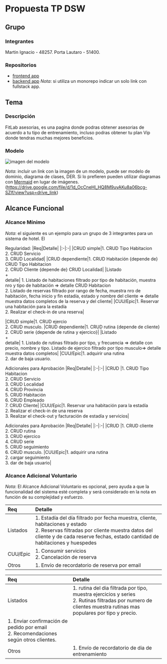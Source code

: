 # Propuesta TP DSW

## Grupo
### Integrantes
Martin Ignacio - 48257. Porta Lautaro - 51400.

### Repositorios
* [frontend app](http://hyperlinkToGihubOrGitlab)
* [backend app](http://hyperlinkToGihubOrGitlab)
*Nota*: si utiliza un monorepo indicar un solo link con fullstack app.

## Tema
### Descripción
FitLab asesorias, es una pagina donde podras obtener asesorias de acuerdo a tu tipo de entrenamiento, incluso podras obtener tu plan Vip donde tendras muchas mejores beneficios.

### Modelo
![imagen del modelo]()

*Nota*: incluir un link con la imagen de un modelo, puede ser modelo de dominio, diagrama de clases, DER. Si lo prefieren pueden utilizar diagramas con [Mermaid](https://mermaid.js.org) en lugar de imágenes.
(https://drive.google.com/file/d/1d_OcCneHl_HQ8M9uyAKu8a06bcg-SZIf/view?usp=drive_link)

## Alcance Funcional 

### Alcance Mínimo

*Nota*: el siguiente es un ejemplo para un grupo de 3 integrantes para un sistema de hotel. El 

Regularidad:
|Req|Detalle|
|:-|:-|
|CRUD simple|1. CRUD Tipo Habitacion<br>2. CRUD Servicio<br>3. CRUD Localidad|
|CRUD dependiente|1. CRUD Habitación {depende de} CRUD Tipo Habitacion<br>2. CRUD Cliente {depende de} CRUD Localidad|
|Listado<br>+<br>detalle| 1. Listado de habitaciones filtrado por tipo de habitación, muestra nro y tipo de habitación => detalle CRUD Habitacion<br> 2. Listado de reservas filtrado por rango de fecha, muestra nro de habitación, fecha inicio y fin estadía, estado y nombre del cliente => detalle muestra datos completos de la reserva y del cliente|
|CUU/Epic|1. Reservar una habitación para la estadía<br>2. Realizar el check-in de una reserva|

|CRUD simple|1. CRUD ejercio<br>2. CRUD musculo.
|CRUD dependiente|1. CRUD rutina {depende de cliente} 2. CRUD serie {depende de rutina y ejercico}|
|Listado<br>+<br>detalle| 1. Listado de rutinas filtrado por tipo, y frecuencia => detalle con precio, nombre y tipo. Listado de ejercico filtrado por tipo musculo=> detalle muestra datos completos|
|CUU/Epic|1. adquirir una rutina<br>2. dar de baja usuario.

Adicionales para Aprobación
|Req|Detalle|
|:-|:-|
|CRUD |1. CRUD Tipo Habitacion<br>2. CRUD Servicio<br>3. CRUD Localidad<br>4. CRUD Provincia<br>5. CRUD Habitación<br>6. CRUD Empleado<br>7. CRUD Cliente|
|CUU/Epic|1. Reservar una habitación para la estadía<br>2. Realizar el check-in de una reserva<br>3. Realizar el check-out y facturación de estadía y servicios|

Adicionales para Aprobación
|Req|Detalle|
|:-|:-|
|CRUD |1. CRUD cliente<br>2. CRUD rutina<br>3. CRUD ejercico<br>4. CRUD serie<br>5. CRUD seguimiento<br>6. CRUD musculo.
|CUU/Epic|1. adquirir una rutina<br>2. cargar seguimiento<br>3. dar de baja usuario|
### Alcance Adicional Voluntario

*Nota*: El Alcance Adicional Voluntario es opcional, pero ayuda a que la funcionalidad del sistema esté completa y será considerado en la nota en función de su complejidad y esfuerzo.

|Req|Detalle|
|:-|:-|
|Listados |1. Estadía del día filtrado por fecha muestra, cliente, habitaciones y estado <br>2. Reservas filtradas por cliente muestra datos del cliente y de cada reserve fechas, estado cantidad de habitaciones y huespedes|
|CUU/Epic|1. Consumir servicios<br>2. Cancelación de reserva|
|Otros|1. Envío de recordatorio de reserva por email|

|Req|Detalle|
|:-|:-|
|Listados |1. rutina del dia filtrada por tipo, muestra ejercicios y series <br>2. Rutinas filtradas por numero de clientes muestra rutinas mas populares por tipo y precio.|
 | 1. Enviar confirmación de pedido por email<br>2. Recomendaciones según otros clientes.
|Otros|1. Envío de recordatorio de dia de entrenamiento|
